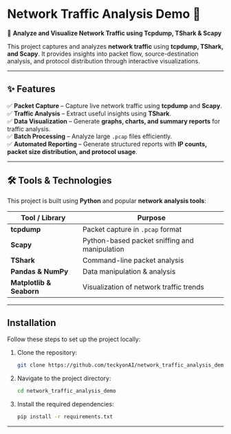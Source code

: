 # **Network Traffic Analysis Demo** 📡  

🚀 **Analyze and Visualize Network Traffic using Tcpdump, TShark & Scapy**  

This project captures and analyzes **network traffic** using **tcpdump, TShark, and Scapy**. It provides insights into packet flow, source-destination analysis, and protocol distribution through interactive visualizations.  

---

## **✨ Features**  

✅ **Packet Capture** – Capture live network traffic using **tcpdump** and **Scapy**.  
✅ **Traffic Analysis** – Extract useful insights using **TShark**.  
✅ **Data Visualization** – Generate **graphs, charts, and summary reports** for traffic analysis.  
✅ **Batch Processing** – Analyze large `.pcap` files efficiently.  
✅ **Automated Reporting** – Generate structured reports with **IP counts, packet size distribution, and protocol usage**.  

---

## **🛠 Tools & Technologies**  

This project is built using **Python** and popular **network analysis tools**:  

| Tool / Library  | Purpose  |
|----------------|----------|
| **tcpdump** | Packet capture in `.pcap` format |
| **Scapy** | Python-based packet sniffing and manipulation |
| **TShark** | Command-line packet analysis |
| **Pandas & NumPy** | Data manipulation & analysis |
| **Matplotlib & Seaborn** | Visualization of network traffic trends |

---

## Installation

Follow these steps to set up the project locally:

1. Clone the repository:
   ```bash
   git clone https://github.com/teckyonAI/network_traffic_analysis_demo.git

2. Navigate to the project directory:
   ```bash
   cd network_traffic_analysis_demo

3. Install the required dependencies:
    ```bash
    pip install -r requirements.txt

---


